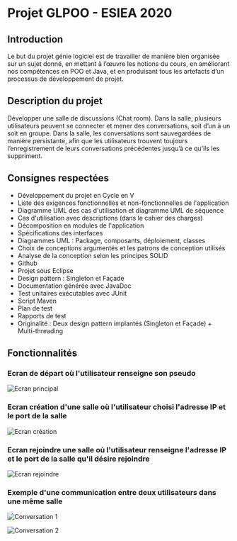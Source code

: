 # Projet GLPOO - ESIEA 2020

## Introduction 

Le but du projet génie logiciel est de travailler de manière bien organisée sur un sujet donné, en mettant à
l’œuvre les notions du cours, en améliorant nos compétences en POO et Java, et en produisant tous les artefacts
d’un processus de développement de projet.

## Description du projet

Développer une salle de discussions (Chat room). Dans la salle, plusieurs utilisateurs peuvent se
connecter et mener des conversations, soit d’un à un soit en groupe. Dans la salle, les conversations sont
sauvegardées de manière persistante, afin que les utilisateurs trouvent toujours l’enregistrement de leurs
conversations précédentes jusqu’à ce qu’ils les suppriment.

## Consignes respectées 

* Développement du projet en Cycle en V
* Liste des exigences fonctionnelles et non-fonctionnelles de l'application
* Diagramme UML des cas d'utilisation et diagramme UML de séquence
* Cas d'utilisation avec descriptions (dans le cahier des charges)
* Décomposition en modules de l'application
* Spécifications des interfaces
* Diagrammes UML : Package, composants, déploiement, classes
* Choix de conceptions argumentés et les patrons de conception utilisés
* Analyse de la conception selon les principes SOLID
* Github
* Projet sous Eclipse
* Design pattern : Singleton et Façade
* Documentation générée avec JavaDoc
* Test unitaires exécutables avec JUnit
* Script Maven
* Plan de test
* Rapports de test
* Originalité : Deux design pattern implantés (Singleton et Façade) + Multi-threading 

## Fonctionnalités

  ### Ecran de départ où l'utilisateur renseigne son pseudo
  
  ![Ecran principal](https://github.com/dezoxyr/GLPOO/blob/master/images_readme/Ecran_Principal.PNG)
  
  ### Ecran création d'une salle où l'utilisateur choisi l'adresse IP et le port de la salle
  
  ![Ecran création](https://github.com/dezoxyr/GLPOO/blob/master/images_readme/Ecran_Creation_Salle.PNG)
  
  ### Ecran rejoindre une salle où l'utilisateur renseigne l'adresse IP et le port de la salle qu'il désire rejoindre
  
  ![Ecran rejoindre](https://github.com/dezoxyr/GLPOO/blob/master/images_readme/Ecran_Rejoindre_Salle.PNG)
  
  ### Exemple d'une communication entre deux utilisateurs dans une même salle
  
  ![Conversation 1](https://github.com/dezoxyr/GLPOO/blob/master/images_readme/Conversation_1.PNG)

  ![Conversation 2](https://github.com/dezoxyr/GLPOO/blob/master/images_readme/Conversation_2.PNG)
